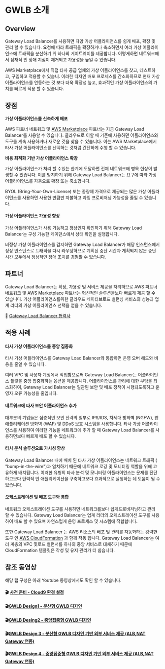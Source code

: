 # GWLB 소개

## Overview

Gateway Load Balancer를 사용하면 다양 가상 어플라이언스를 쉽게 배포, 확장 및 관리 할 수 ​​있습니다. 요청에 따라 트래픽을 확장하거나 축소하면서 여러 가상 어플라이언스에 트래픽을 분산하기 위 하나의 게이트웨이를 제공합니다. 이렇게하면 네트워크에서 잠재적 인 장애 지점이 제거되고 가용성을 높일 수 있습니다.

AWS Marketplace에서 직접 타사 공급 업체의 가상 어플라이언스를 찾고, 테스트하고, 구입하고 적용할 수 있습니. 이러한 디자인 배포 프로세스를 간소화하므로 현재 가상 어플라이언스를 연동하는 것 보다 더욱 확장성 높고, 효과적인 가상 어플라이언스의 가치를 빠르게 적용 할 수 있습니다.

## 장점

**가상 어플라이언스를 신속하게 배포**

AWS 파트너 네트워크 및 [AWS Marketplace](https://aws.amazon.com/marketplace/campaigns/software-procurement/) 파트너는 지금 Gateway Load Balancer를 사용할 수 있습니다. 클라우드로 이할 때 기존에 사용하던 어플라이언스와 도구를 계속 사용하거나 새로운 것을 찾을 수 있습니다. 이는 AWS Marketplace에서 타사 가상 어플라이언스를 선택하는 것처럼 간단하게 수행 할 수 있습니다.

**비용 최적화 기반 가상 어플라이언스 확장**

가상 어플라이언스가 처리 할 수있는 한계에 도달하면 전체 네트워크에 병목 현상이 발생할 수 있습니다. 이를 방지하기 위해 Gateway Load Balancer는 요구에 따라 가상 어플라이언스를 자동으로 확장 또는 축소합니다.

BYOL \(Bring-Your-Own-License\) 또는 종량제 가격으로 제공되는 많은 가상 어플라이언스를 사용하면 사용한 만큼만 지불하고 과잉 프로비저닝 가능성을 줄일 수 있습니다.

#### 가상 어플라이언스 가용성 향상

가상 어플라이언스가 사용 가능하고 정상인지 확인하기 위해 Gateway Load Balancer는 구성 가능한 케이던스에서 상태 확인을 실행합니다.

비정상 가상 어플라이언스를 감지하면 Gateway Load Balancer가 해당 인스턴스에서 정상 인스턴스로 트래픽을 다시 라우팅하므로 계획된 중단 시간과 계획되지 않은 중단 시간 모두에서 정상적인 장애 조치를 경험할 수 있습니다. 

## 파트너

Gateway Load Balancer는 확장, 가용성 및 서비스 제공을 처리하므로 AWS 파트너 네트워크 및 AWS Marketplace 파트너는 혁신적인 솔루션을보다 빠르게 제공 할 수 있습니다. 가상 어플라이언스를위한 클라우드 네이티브로드 밸런싱 서비스의 성능과 업계 리더의 가상 어플라이언스 선택을 얻을 수 있습니다.

👫 [Gateway Load Balancer 협력사 ](https://aws.amazon.com/elasticloadbalancing/partners/)

## 적용 사례

#### 타사 가상 어플라이언스를 중앙 집중화 <a id="Centralize_your_third-party_virtual_appliances"></a>

타사 가상 어플라이언스를 Gateway Load Balancer와 통합하면 운영 오버 헤드와 비용을 줄일 수 있습니다.

여러 VPC 및 사용자 계정에서 작업함으로써 Gateway Load Balancer는 어플라이언스 플릿을 중앙 집중화하는 옵션을 제공합니다. 어플라이언스를 관리에 대한 부담을 최소화하여, Gateway Load Balancer는 일관된 보안 및 배포 정책이 시행되도록하고 운영자 오류 가능성을 줄입니다.

#### 네트워크에 타사 보안 어플라이언스 추가 <a id="Add_third-party_security_appliances_to_your_network"></a>

대부분의 기업들은 심층적인 보안 전략의 일부로 IPS/IDS, 차세대 방화벽 \(NGFW\), 웹 애플리케이션 방화벽 \(WAF\) 및 DDoS 보호 시스템을 사용합니다. 타사 가상 어플라이언스를 사용하여 이러한 기능을 네트워크에 추가 할 때 Gateway Load Balancer를 사용하면보다 빠르게 배포 할 수 있습니다.

#### 타사 분석 솔루션으로 가시성 향상 <a id="Increase_visibility_with_third-party_analytics_solutions"></a>

Gateway Load Balancer 내에 배치 된 타사 가상 어플라이언스는 네트워크 트래픽 \( "bump-in-the-wire"\)과 일치하기 때문에 네트워크 로깅 및 모니터링 역할을 위해 고유하게 배치됩니다. 이러한 유형의 타사 분석 및 모니터링 어플라이언스는 문제를 진단하고보다 탄력적 인 애플리케이션을 구축하고보다 효과적으로 실행하는 데 도움이 될 수 있습니다.

#### 오케스트레이션 및 배포 도구와 통합 <a id="Integration_with_orchestration_and_deployment_tools"></a>

네트워크 오케스트레이션 도구를 사용하면 네트워크를보다 쉽게 ​​프로비저닝하고 관리 할 수 ​​있습니다. Gateway Load Balancer는 업계 리더의 오케스트레이션 도구를 사용하여 배포 할 수 있으며 자연스럽게 운영 프로세스 및 시스템에 적합합니다.

또한 Gateway Load Balancer 는 AWS 리소스의 배포 및 관리를 자동화하는 강력한 도구 인 [AWS CloudFormation](https://aws.amazon.com/cloudformation/) 과 함께 작동 합니다. Gateway Load Balancer는 여러 계층의 VPC 및로드 밸런서를 하나의 중앙 서비스로 대체하기 때문에 CloudFormation 템플릿은 작성 및 유지 관리가 더 쉽습니다.

## 참조 동영상

해당 랩 구성은 아래 Youtube 동영상에서도 확인 할 수 있습니다.

#### 🎬 [사전 준비 - Cloud9 환경 설정 ](https://youtu.be/Jdzj0fSA4YU)

#### 🎬[GWLB Design1 - 분산형 GWLB 디자인 ](https://youtu.be/J4mXEfsWZUs)

#### 🎬[GWLB Desing2 - 중앙집중형 GWLB 디자인](https://youtu.be/ZyxN2fOiw9A) 

#### 🎬[GWLB Design 3 - 분산형 GWLB 디자인 기반 외부 서비스 제공 \(ALB,NAT Gateway 연동\)](https://youtu.be/IzNfoO6FRUk)

#### 🎬[GWLB Design 4 - 중앙집중형 GWLB 디자인 기반 외부 서비스 제공 \(ALB,NAT Gateway 연동\)](https://youtu.be/Es35y0mtT0w)



